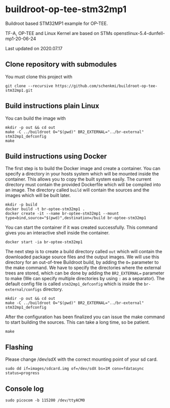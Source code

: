 # buildroot-op-tee-stm32mp1
Buildroot based STM32MP1 example for OP-TEE. 

TF-A, OP-TEE and Linux Kernel are based on STMs openstlinux-5.4-dunfell-mp1-20-06-24

Last updated on 2020.07.17

## Clone repository with submodules
You must clone this project with
```
git clone --recursive https://github.com/schenkmi/buildroot-op-tee-stm32mp1.git
```

## Build instructions plain Linux

You can build the image with
```
mkdir -p out && cd out
make -C ../buildroot O="$(pwd)" BR2_EXTERNAL="../br-external" stm32mp1_defconfig
make
```

## Build instructions using Docker

The first step is to build the Docker image and create a container. You can specify a directory in your hosts system which will be mounted inside the container. This allows you to copy the built system easily. The current directory must contain the provided Dockerfile which will be compiled into an image. The directory called `build` will contain the sources and the images which will be built later.
```
mkdir -p build
docker build -t br-optee-stm32mp1 .
docker create -it --name br-optee-stm32mp1 --mount type=bind,source="$(pwd)",destination=/build br-optee-stm32mp1
```

You can start the container if it was created successfully. This command gives you an interactive shell inside the container.
```
docker start -ia br-optee-stm32mp1
```

The next step is to create a build directory called `out` which will contain the downloaded package source files and the output images. We will use this directory for an out-of-tree Buildroot build, by adding the `O=` parameter to the make command. We have to specify the directories where the external trees are stored, which can be done by adding the `BR2_EXTERNAL=` parameter to make (We can specify multiple directories by using `:` as a separator). The default config file is called `stm32mp1_defconfig` which is inside the `br-external/configs` directory.
```
mkdir -p out && cd out
make -C ../buildroot O="$(pwd)" BR2_EXTERNAL="../br-external" stm32mp1_defconfig
```

After the configuration has been finalized you can issue the make command to start building the sources. This can take a long time, so be patient.
```
make
```

## Flashing
Please change /dev/sdX with the correct mounting point of your sd card.
```
sudo dd if=images/sdcard.img of=/dev/sdX bs=1M conv=fdatasync status=progress
```

## Console log
```
sudo picocom -b 115200 /dev/ttyACM0
```

